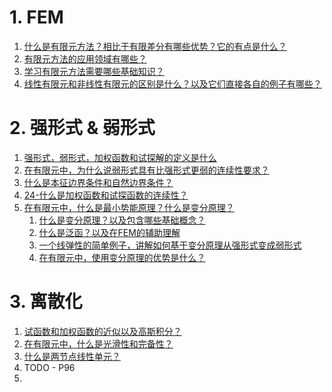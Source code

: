 # 1. FEM
1. [什么是有限元方法？相比于有限差分有哪些优势？它的有点是什么？](./问题/11-什么是有限元方法？相比于有限差分有哪些优势？它的有点是什么？.md)
2. [有限元方法的应用领域有哪些？](./问题/12-有限元方法的应用领域有哪些？.md)
3. [学习有限元方法需要哪些基础知识？](./问题/13-学习有限元方法需要哪些基础知识？.md)
4. [线性有限元和非线性有限元的区别是什么？以及它们直接各自的例子有哪些？](./问题/14-线性有限元和非线性有限元的区别是什么？以及它们直接各自的例子有哪些？.md)

# 2. 强形式 & 弱形式
1. [强形式，弱形式，加权函数和试探解的定义是什么](./问题/21-强形式，弱形式，加权函数和试探解的定义是什么.md)
1. [在有限元中，为什么说弱形式具有比强形式更弱的连续性要求？](./问题/22-在有限元中，为什么说弱形式具有比强形式更弱的连续性要求.md)
2. [什么是本征边界条件和自然边界条件？](./问题/23-什么是本征边界条件和自然边界条件？)
3. [24-什么是加权函数和试探函数的连续性？](./问题/24-什么是加权函数和试探函数的连续性.md)
4. [在有限元中，什么是最小势能原理？什么是变分原理？](./问题/25-在有限元中，什么是最小势能原理？什么是变分原理？.md)
   1. [什么是变分原理？以及包含哪些基础概念？](.\问题\251-什么是变分原理？以及包含哪些基础概念？.md)
   2. [什么是泛函？以及在FEM的辅助理解](.\问题\252-什么是泛函？以及在FEM的辅助理解.md)
   3. [一个线弹性的简单例子，讲解如何基于变分原理从强形式变成弱形式](./问题/253-一个线弹性的简单例子，讲解如何基于变分原理从强形式变成弱形式.md)
   4. [在有限元中，使用变分原理的优势是什么？](./问题/354-在有限元中，变分原理的使用有哪些优点以及局限性是什么？.md)

# 3. 离散化
1. [试函数和加权函数的近似以及高斯积分？](./问题/31-试函数和加权函数的近似以及高斯积分？.md)
2. [在有限元中，什么是光滑性和完备性？](./问题/32-在有限元中，什么是光滑性和完备性？.md)
3. [什么是两节点线性单元？](./问题/33-什么是两节点线性单元？.md)
4. TODO - P96
5. 

